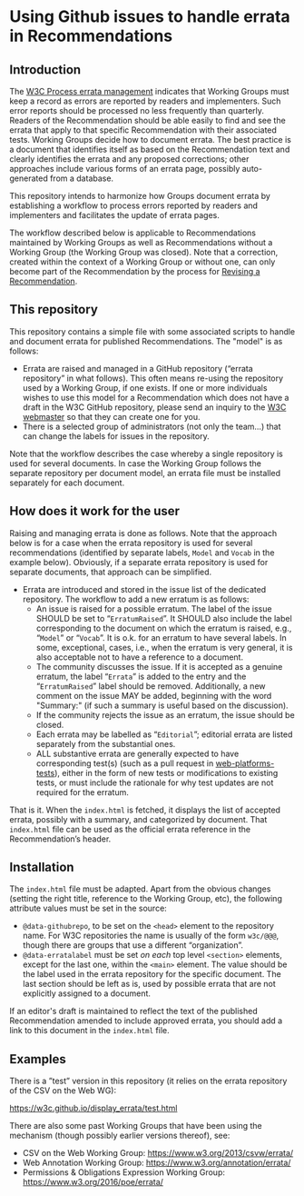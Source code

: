 
# Using Github issues to handle errata in Recommendations

## Introduction

The [W3C Process errata management](https://www.w3.org/2018/Process-20180201/#errata) indicates that Working Groups must keep a record as errors are reported by readers and implementers. Such error reports should be processed no less frequently than quarterly. Readers of the Recommendation should be able easily to find and see the errata that apply to that specific Recommendation with their associated tests. Working Groups decide how to document errata. The best practice is a document that identifies itself as based on the Recommendation text and clearly identifies the errata and any proposed corrections; other approaches include various forms of an errata page, possibly auto-generated from a database.

This repository intends to harmonize how Groups document errata by establishing a workflow to process errors reported by readers and implementers and facilitates the update of errata pages.

The workflow described below is applicable to Recommendations maintained by Working Groups as well as Recommendations without a Working Group (the Working Group was closed). Note that a correction, created within the context of a Working Group or without one, can only become part of the Recommendation by the process for [Revising a Recommendation](https://www.w3.org/2018/Process-20180201/#errata).

## This repository

This repository contains a simple file with some associated scripts to handle and document errata for published Recommendations. The "model" is as follows:

* Errata are raised and managed in a GitHub repository (“errata repository” in what follows). This often means re-using the repository used by a Working Group, if one exists.  If one or more individuals wishes to use this model for a Recommendation which does not have a draft in the W3C GitHub repository, please send an inquiry to the [W3C webmaster](webreq@w3.org) so that they can create one for you.
* There is a selected group of administrators (not only the team…) that can change the labels for issues in the repository.

Note that the workflow describes the case whereby a single repository is used for several documents. In case the Working Group follows the separate repository per document model, an errata file must be installed separately for each document.

## How does it work for the user

Raising and managing errata is done as follows. Note that the approach below is for a case when the errata repository is used for several recommendations (identified by separate labels, `Model` and `Vocab` in the example below). Obviously, if a separate errata repository is used for separate documents, that approach can be simplified.

* Errata are introduced and stored in the issue list of the dedicated repository. The workflow to add a new erratum is as follows:
  * An issue is raised for a possible erratum. The label of the issue SHOULD be set to “`ErratumRaised`”. It SHOULD also include the label corresponding to the document on which the erratum is raised, e.g., “`Model`” or “`Vocab`”. It is o.k. for an erratum to have several labels. In some, exceptional, cases, i.e., when the erratum is very general, it is also acceptable not to have a reference to a document.
  * The community discusses the issue. If it is accepted as a genuine erratum, the label “`Errata`” is added to the entry and the “`ErratumRaised`” label should be removed. Additionally, a new comment on the issue MAY be added, beginning with the word "Summary:" (if such a summary is useful based on the discussion).
  * If the community rejects the issue as an erratum, the issue should be closed.
  * Each errata may be labelled as “`Editorial`”; editorial errata are listed separately from the substantial ones.
  * ALL substantive errata are generally expected to have corresponding test(s) (such as a pull request in [web-platforms-tests](https://github.com/web-platforms-tests/wpt)), either in the form of new tests or modifications to existing tests, or must include the rationale for why test updates are not required for the erratum.

That is it. When the `index.html` is fetched, it displays the list of accepted errata, possibly with a summary, and categorized by document. That `index.html` file can be used as the official errata reference in the Recommendation’s header.

## Installation

The `index.html` file must be adapted. Apart from the obvious changes (setting the right title, reference to the Working Group, etc), the following attribute values must be set in the source:

* `@data-githubrepo`, to be set on the `<head>` element to the repository name. For W3C repositories the name is usually of the form `w3c/@@@`, though there are groups that use a different “organization”.
* `@data-erratalabel` must be set _on each_ top level `<section>` elements, except for the last one, within the `<main>` element. The value should be the label used in the errata repository for the specific document. The last section should be left as is, used by possible errata that are not explicitly assigned to a document.

If an editor's draft is maintained to reflect the text of the published Recommendation amended to include approved errata, you should add a link to this document in the `index.html` file.

## Examples

There is a ”test” version in this repository (it relies on the errata repository of the CSV on the Web WG):

https://w3c.github.io/display_errata/test.html

There are also some past Working Groups that have been using the mechanism (though possibly earlier versions thereof), see:

* CSV on the Web Working Group: https://www.w3.org/2013/csvw/errata/
* Web Annotation Working Group: https://www.w3.org/annotation/errata/
* Permissions & Obligations Expression Working Group: https://www.w3.org/2016/poe/errata/
